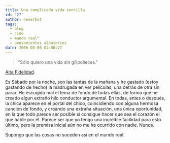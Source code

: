 ```yaml
---
title: Una complicada vida sencilla
id: '27'
author: neverbot
tags:
  - blog
  - cine
  - mundo real™
  - pensamientos aleatorios
date: 2006-08-06 04:00:27
---
```


> "Sólo quiero una vida sin gilipolleces."

[Alta Fidelidad](http://www.imdb.com/title/tt0146882/).

Es Sábado por la noche, son las tantas de la mañana y he gastado (estoy gastando de hecho) la madrugada en ver películas, una detrás de otra sin parar. He escogido mal el tema de fondo de todas ellas, de forma que he creado algun extraño hilo conductor argumental. En todas, antes o después, la chica aparece en el portal del chico, coincidiendo con alguna hermosa canción de fondo, y creando una extraña situación, una única oportunidad, en la que todo parece ser posible si consigue hacer que sea el corazón el que hable por él. Parece ser que yo tengo una increíble facilidad para esto último, pero la premisa inicial aún no me ha ocurrido con nadie. Nunca.

Supongo que las cosas no suceden así en el mundo real.